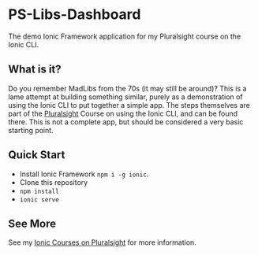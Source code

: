 # PS-Libs-Dashboard
The demo Ionic Framework application for my Pluralsight course on the Ionic CLI.

## What is it?
Do you remember MadLibs from the 70s (it may still be around)? 
This is a lame attempt at building something
similar, purely as a demonstration of using the Ionic
CLI to put together a simple app. The steps themselves
are part of the [Pluralsight](https://www.pluralsight.com) Course on using the 
Ionic CLI, and can be found there. This is not a complete app, but should be
considered a very basic starting point.

## Quick Start
- Install Ionic Framework  `npm i -g ionic`.
- Clone this repository
- `npm install`
- `ionic serve`

## See More
See my [Ionic Courses on Pluralsight](https://app.pluralsight.com/profile/author/michael-callaghan) for more information. 